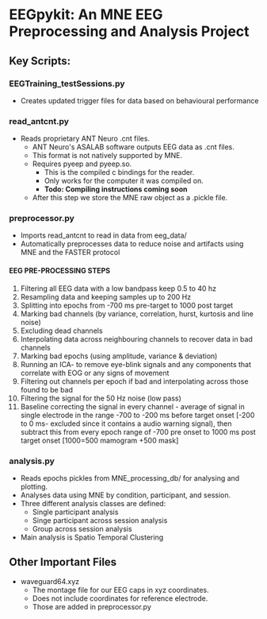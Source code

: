 # EEGpykit: An MNE EEG Preprocessing and Analysis Project
## Key Scripts:
### EEGTraining_testSessions.py
- Creates updated trigger files for data based on behavioural performance
### read_antcnt.py
- Reads proprietary ANT Neuro .cnt files.
  - ANT Neuro's ASALAB software outputs EEG data as .cnt files.
  - This format is not natively supported by MNE.
  - Requires pyeep and pyeep.so.
    - This is the compiled c bindings for the reader.
    - Only works for the computer it was compiled on.
    - **Todo: Compiling instructions coming soon**
  - After this step we store the MNE raw object as a .pickle file.
### preprocessor.py
- Imports read_antcnt to read in data from eeg_data/
- Automatically preprocesses data to reduce noise and artifacts using MNE and the FASTER protocol

#### EEG PRE-PROCESSING STEPS
1. Filtering all EEG data with a low bandpass keep 0.5 to 40 hz
2. Resampling data and keeping samples up to 200 Hz
3. Splitting into epochs from -700 ms pre-target to 1000 post target
4. Marking bad channels (by variance, correlation, hurst, kurtosis and line noise)
5. Excluding dead channels 
6. Interpolating data across neighbouring channels to recover data in bad channels 
7. Marking bad epochs (using amplitude, variance & deviation)
8. Running an ICA- to remove eye-blink signals and any components that correlate with EOG or any signs of movement 
9. Filtering out channels per epoch if bad and interpolating across those found to be bad 
10. Filtering the signal for the 50 Hz noise (low pass)
11. Baseline correcting the signal in every channel - average of signal in single electrode in the range -700 to -200 ms before target onset [-200 to 0 ms- excluded since it contains a audio warning signal), then subtract this from every epoch range of -700 pre onset to 1000 ms post target onset [1000=500 mamogram +500 mask]
### analysis.py
- Reads epochs pickles from MNE_processing_db/ for analysing and plotting.
- Analyses data using MNE by condition, participant, and session.
- Three different analysis classes are defined:
  - Single participant analysis
  - Singe participant across session analysis
  - Group across session analysis
- Main analysis is Spatio Temporal Clustering
## Other Important Files
- waveguard64.xyz
  - The montage file for our EEG caps in xyz coordinates.
  - Does not include coordinates for reference electrode.
  - Those are added in preprocessor.py

